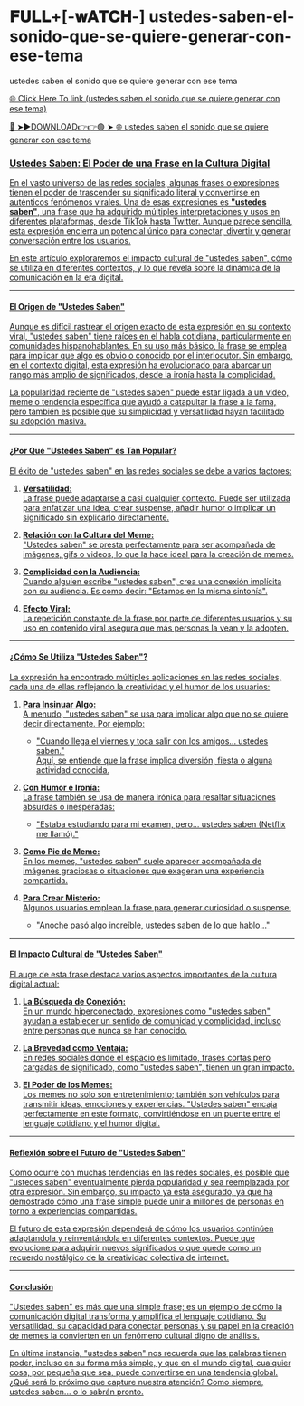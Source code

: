 # 𝐅𝐔𝐋𝐋+[-𝐰𝐀𝐓𝐂𝐇-] ustedes-saben-el-sonido-que-se-quiere-generar-con-ese-tema
ustedes saben el sonido que se quiere generar con ese tema

<a href="https://ari1.kelepiryazlik.com/fhygfh"> 🌐 Click Here To link (ustedes saben el sonido que se quiere generar con ese tema)

🔴 ➤►DOWNLOAD👉👉🟢 ➤  <a href="https://ari1.kelepiryazlik.com/fhygfh"> 🌐 ustedes saben el sonido que se quiere generar con ese tema

### Ustedes Saben: El Poder de una Frase en la Cultura Digital  

En el vasto universo de las redes sociales, algunas frases o expresiones tienen el poder de trascender su significado literal y convertirse en auténticos fenómenos virales. Una de esas expresiones es **"ustedes saben"**, una frase que ha adquirido múltiples interpretaciones y usos en diferentes plataformas, desde TikTok hasta Twitter. Aunque parece sencilla, esta expresión encierra un potencial único para conectar, divertir y generar conversación entre los usuarios.  

En este artículo exploraremos el impacto cultural de "ustedes saben", cómo se utiliza en diferentes contextos, y lo que revela sobre la dinámica de la comunicación en la era digital.  

---

#### El Origen de "Ustedes Saben"  

Aunque es difícil rastrear el origen exacto de esta expresión en su contexto viral, "ustedes saben" tiene raíces en el habla cotidiana, particularmente en comunidades hispanohablantes. En su uso más básico, la frase se emplea para implicar que algo es obvio o conocido por el interlocutor. Sin embargo, en el contexto digital, esta expresión ha evolucionado para abarcar un rango más amplio de significados, desde la ironía hasta la complicidad.  

La popularidad reciente de "ustedes saben" puede estar ligada a un video, meme o tendencia específica que ayudó a catapultar la frase a la fama, pero también es posible que su simplicidad y versatilidad hayan facilitado su adopción masiva.  

---

#### ¿Por Qué "Ustedes Saben" es Tan Popular?  

El éxito de "ustedes saben" en las redes sociales se debe a varios factores:  

1. **Versatilidad:**  
   La frase puede adaptarse a casi cualquier contexto. Puede ser utilizada para enfatizar una idea, crear suspense, añadir humor o implicar un significado sin explicarlo directamente.  

2. **Relación con la Cultura del Meme:**  
   "Ustedes saben" se presta perfectamente para ser acompañada de imágenes, gifs o videos, lo que la hace ideal para la creación de memes.  

3. **Complicidad con la Audiencia:**  
   Cuando alguien escribe "ustedes saben", crea una conexión implícita con su audiencia. Es como decir: "Estamos en la misma sintonía".  

4. **Efecto Viral:**  
   La repetición constante de la frase por parte de diferentes usuarios y su uso en contenido viral asegura que más personas la vean y la adopten.  

---

#### ¿Cómo Se Utiliza "Ustedes Saben"?  

La expresión ha encontrado múltiples aplicaciones en las redes sociales, cada una de ellas reflejando la creatividad y el humor de los usuarios:  

1. **Para Insinuar Algo:**  
   A menudo, "ustedes saben" se usa para implicar algo que no se quiere decir directamente. Por ejemplo:  
   - "Cuando llega el viernes y toca salir con los amigos... ustedes saben."  
   Aquí, se entiende que la frase implica diversión, fiesta o alguna actividad conocida.  

2. **Con Humor e Ironía:**  
   La frase también se usa de manera irónica para resaltar situaciones absurdas o inesperadas:  
   - "Estaba estudiando para mi examen, pero... ustedes saben (Netflix me llamó)."  

3. **Como Pie de Meme:**  
   En los memes, "ustedes saben" suele aparecer acompañada de imágenes graciosas o situaciones que exageran una experiencia compartida.  

4. **Para Crear Misterio:**  
   Algunos usuarios emplean la frase para generar curiosidad o suspense:  
   - "Anoche pasó algo increíble, ustedes saben de lo que hablo..."  

---

#### El Impacto Cultural de "Ustedes Saben"  

El auge de esta frase destaca varios aspectos importantes de la cultura digital actual:  

1. **La Búsqueda de Conexión:**  
   En un mundo hiperconectado, expresiones como "ustedes saben" ayudan a establecer un sentido de comunidad y complicidad, incluso entre personas que nunca se han conocido.  

2. **La Brevedad como Ventaja:**  
   En redes sociales donde el espacio es limitado, frases cortas pero cargadas de significado, como "ustedes saben", tienen un gran impacto.  

3. **El Poder de los Memes:**  
   Los memes no solo son entretenimiento; también son vehículos para transmitir ideas, emociones y experiencias. "Ustedes saben" encaja perfectamente en este formato, convirtiéndose en un puente entre el lenguaje cotidiano y el humor digital.  

---

#### Reflexión sobre el Futuro de "Ustedes Saben"  

Como ocurre con muchas tendencias en las redes sociales, es posible que "ustedes saben" eventualmente pierda popularidad y sea reemplazada por otra expresión. Sin embargo, su impacto ya está asegurado, ya que ha demostrado cómo una frase simple puede unir a millones de personas en torno a experiencias compartidas.  

El futuro de esta expresión dependerá de cómo los usuarios continúen adaptándola y reinventándola en diferentes contextos. Puede que evolucione para adquirir nuevos significados o que quede como un recuerdo nostálgico de la creatividad colectiva de internet.  

---

#### Conclusión  

"Ustedes saben" es más que una simple frase; es un ejemplo de cómo la comunicación digital transforma y amplifica el lenguaje cotidiano. Su versatilidad, su capacidad para conectar personas y su papel en la creación de memes la convierten en un fenómeno cultural digno de análisis.  

En última instancia, "ustedes saben" nos recuerda que las palabras tienen poder, incluso en su forma más simple, y que en el mundo digital, cualquier cosa, por pequeña que sea, puede convertirse en una tendencia global. ¿Qué será lo próximo que capture nuestra atención? Como siempre, ustedes saben... o lo sabrán pronto.
